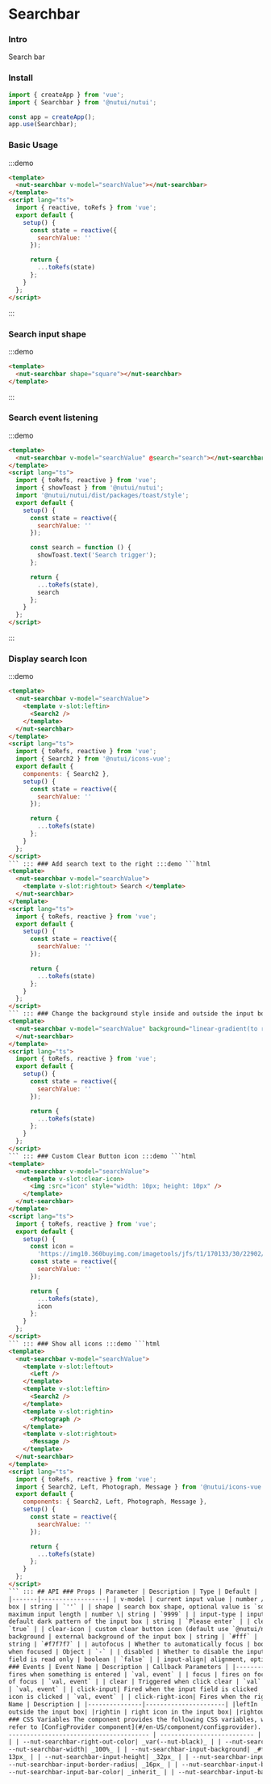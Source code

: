 # Searchbar

### Intro

Search bar

### Install

```javascript
import { createApp } from 'vue';
import { Searchbar } from '@nutui/nutui';

const app = createApp();
app.use(Searchbar);
```

### Basic Usage

:::demo

```html
<template>
  <nut-searchbar v-model="searchValue"></nut-searchbar>
</template>
<script lang="ts">
  import { reactive, toRefs } from 'vue';
  export default {
    setup() {
      const state = reactive({
        searchValue: ''
      });

      return {
        ...toRefs(state)
      };
    }
  };
</script>
```

:::

### Search input shape

:::demo

```html
<template>
  <nut-searchbar shape="square"></nut-searchbar>
</template>
```

:::

### Search event listening

:::demo

```html
<template>
  <nut-searchbar v-model="searchValue" @search="search"></nut-searchbar>
</template>
<script lang="ts">
  import { toRefs, reactive } from 'vue';
  import { showToast } from '@nutui/nutui';
  import '@nutui/nutui/dist/packages/toast/style';
  export default {
    setup() {
      const state = reactive({
        searchValue: ''
      });

      const search = function () {
        showToast.text('Search trigger');
      };

      return {
        ...toRefs(state),
        search
      };
    }
  };
</script>
```

:::

### Display search Icon

:::demo

````html
<template>
  <nut-searchbar v-model="searchValue">
    <template v-slot:leftin>
      <Search2 />
    </template>
  </nut-searchbar>
</template>
<script lang="ts">
  import { toRefs, reactive } from 'vue';
  import { Search2 } from '@nutui/icons-vue';
  export default {
    components: { Search2 },
    setup() {
      const state = reactive({
        searchValue: ''
      });

      return {
        ...toRefs(state)
      };
    }
  };
</script>
``` ::: ### Add search text to the right :::demo ```html
<template>
  <nut-searchbar v-model="searchValue">
    <template v-slot:rightout> Search </template>
  </nut-searchbar>
</template>
<script lang="ts">
  import { toRefs, reactive } from 'vue';
  export default {
    setup() {
      const state = reactive({
        searchValue: ''
      });

      return {
        ...toRefs(state)
      };
    }
  };
</script>
``` ::: ### Change the background style inside and outside the input box :::demo ```html
<template>
  <nut-searchbar v-model="searchValue" background="linear-gradient(to right, #9866F0, #EB4D50)" input-background="#fff">
  </nut-searchbar>
</template>
<script lang="ts">
  import { toRefs, reactive } from 'vue';
  export default {
    setup() {
      const state = reactive({
        searchValue: ''
      });

      return {
        ...toRefs(state)
      };
    }
  };
</script>
``` ::: ### Custom Clear Button icon :::demo ```html
<template>
  <nut-searchbar v-model="searchValue">
    <template v-slot:clear-icon>
      <img :src="icon" style="width: 10px; height: 10px" />
    </template>
  </nut-searchbar>
</template>
<script lang="ts">
  import { toRefs, reactive } from 'vue';
  export default {
    setup() {
      const icon =
        'https://img10.360buyimg.com/imagetools/jfs/t1/170133/30/22902/10546/61833626E32d7ccde/a7c373ba30de9a89.png';
      const state = reactive({
        searchValue: ''
      });

      return {
        ...toRefs(state),
        icon
      };
    }
  };
</script>
``` ::: ### Show all icons :::demo ```html
<template>
  <nut-searchbar v-model="searchValue">
    <template v-slot:leftout>
      <Left />
    </template>
    <template v-slot:leftin>
      <Search2 />
    </template>
    <template v-slot:rightin>
      <Photograph />
    </template>
    <template v-slot:rightout>
      <Message />
    </template>
  </nut-searchbar>
</template>
<script lang="ts">
  import { toRefs, reactive } from 'vue';
  import { Search2, Left, Photograph, Message } from '@nutui/icons-vue';
  export default {
    components: { Search2, Left, Photograph, Message },
    setup() {
      const state = reactive({
        searchValue: ''
      });

      return {
        ...toRefs(state)
      };
    }
  };
</script>
``` ::: ## API ### Props | Parameter | Description | Type | Default | |--------------|----------------------------------
|-------|------------------| | v-model | current input value | number /| string | `''` | | label| left text of search
box | string | `''` | | shape | search box shape, optional value is `square` `round` | string | `round` | | max-length |
maximum input length | number \| string | `9999` | | input-type | input box type | string | `text` | | placeholder | The
default dark pattern of the input box | string | `Please enter` | | clearable | whether to show clear button | boolean |
`true` | | clear-icon | custom clear button icon (default use `@nutui/nutui-icons`) | Object | `CircleClose` | |
background | external background of the input box | string | `#fff` | | input-background | background of input box |
string | `#f7f7f7` | | autofocus | Whether to automatically focus | boolean | `false` | | focus-style | search box style
when focused | Object | `-` | | disabled | Whether to disable the input box | boolean | `false` | | readonly| input
field is read only | boolean | `false` | | input-align| alignment, optional `left` `center` `right` | string | `left` |
### Events | Event Name | Description | Callback Parameters | |--------|----------------|--------------| | change |
fires when something is entered | `val, event` | | focus | fires on focus | `val, event` | | blur | Triggered when out
of focus | `val, event` | | clear | Triggered when click clear | `val` | | search | fires when the ENTER key is pressed
| `val, event` | | click-input| Fired when the input field is clicked | `event` | | click-left-icon| Fires when the left
icon is clicked | `val, event` | | click-right-icon| Fires when the right icon is clicked | `val, event` | ### Slots |
Name | Description | |---------------|----------------------| |leftIn | left icon in the input box| |leftout | left Icon
outside the input box| |rightin | right icon in the input box| |rightout | right icon outside the input box| ## Theming
### CSS Variables The component provides the following CSS variables, which can be used to customize styles. Please
refer to [ConfigProvider component](#/en-US/component/configprovider). | Name | Default Value | |
--------------------------------------- | -------------------------- | | --nut-searchbar-background| _var(--nut-white)_
| | --nut-searchbar-right-out-color| _var(--nut-black)_ | | --nut-searchbar-padding| _9px 16px_ | |
--nut-searchbar-width| _100%_ | | --nut-searchbar-input-background| _#f7f7f7_ | | --nut-searchbar-input-padding| _0 0 0
13px_ | | --nut-searchbar-input-height| _32px_ | | --nut-searchbar-input-width| _100%_ | |
--nut-searchbar-input-border-radius| _16px_ | | --nut-searchbar-input-box-shadow| _0 0 8px 0 rgba(0, 0, 0, 0.04)_ | |
--nut-searchbar-input-bar-color| _inherit_ | | --nut-searchbar-input-bar-placeholder-color| _inherit_ |
````
